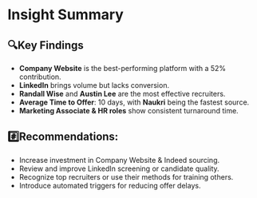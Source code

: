 # Insight Summary

## 🔍Key Findings

- **Company Website** is the best-performing platform with a 52% contribution.
- **LinkedIn** brings volume but lacks conversion.
- **Randall Wise** and **Austin Lee** are the most effective recruiters.
- **Average Time to Offer**: 10 days, with **Naukri** being the fastest source.
- **Marketing Associate & HR roles** show consistent turnaround time.

## #️⃣Recommendations:
- Increase investment in Company Website & Indeed sourcing.
- Review and improve LinkedIn screening or candidate quality.
- Recognize top recruiters or use their methods for training others.
- Introduce automated triggers for reducing offer delays.
